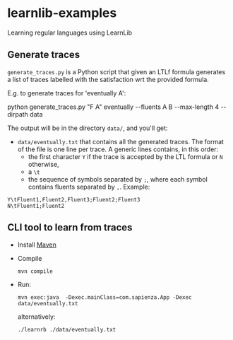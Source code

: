 # learnlib-examples
Learning regular languages using LearnLib

## Generate traces

`generate_traces.py` is a Python script that given an LTLf formula generates
a list of traces labelled with the satisfaction wrt the provided formula.

E.g. to generate traces for 'eventually A':

   python generate_traces.py "F A" eventually --fluents A B --max-length 4 --dirpath data

The output will be in the directory `data/`, and you'll get:

- `data/eventually.txt` that contains all the generated traces. The format of the file is one line per trace.
  A generic lines contains, in this order: 
  - the first character `Y` if the trace is accepted by the LTL formula or `N` otherwise, 
  - a `\t`
  - the sequence of symbols separated by `;`, where each symbol contains fluents separated by `,`. 
  Example:
```
Y\tFluent1,Fluent2,Fluent3;Fluent2;Fluent3
N\tFluent1;Fluent2
```

## CLI tool to learn from traces

- Install [Maven](https://maven.apache.org/)
- Compile

      mvn compile

- Run:

      mvn exec:java  -Dexec.mainClass=com.sapienza.App -Dexec data/eventually.txt

  alternatively:

      ./learnrb ./data/eventually.txt


